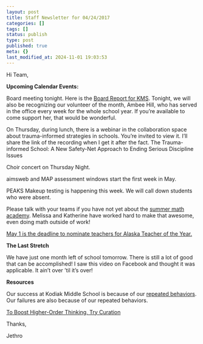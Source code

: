 ```yaml
---
layout: post
title: Staff Newsletter for 04/24/2017
categories: []
tags: []
status: publish
type: post
published: true
meta: {}
last_modified_at: 2024-11-01 19:03:53
---
```


Hi Team,


**Upcoming Calendar Events:**


Board meeting tonight. Here is the 
[Board Report for KMS](http://www.boarddocs.com/ak/kodiak/Board.nsf/files/ALNQKX69BF79/$file/Board%20Report%20KMS.pdf). Tonight, we will also be recognizing our volunteer of the month, Ambee Hill, who has served in the office every week for the whole school year. If you’re available to come support her, that would be wonderful.


On Thursday, during lunch, there is a webinar in the collaboration space about trauma-informed strategies in schools. You’re invited to view it. I’ll share the link of the recording when I get it after the fact. The Trauma-informed School: A New Safety-Net Approach to Ending Serious Discipline Issues


Choir concert on Thursday Night.


aimsweb and MAP assessment windows start the first week in May.


PEAKS Makeup testing is happening this week. We will call down students who were absent.


Please talk with your teams if you have not yet about the 
[summer math academy](https://www.evernote.com/l/AAFFUBfOZxJIHLEdtCg0rGpLzexdxv5-alA). Melissa and Katherine have worked hard to make that awesome, even doing math outside of work!


[May 1 is the deadline to nominate teachers for Alaska Teacher of the Year.](https://www.evernote.com/l/AAHugtp2lYtBtYynznx0s4LHYy63cLXlL6c)


**The Last Stretch**


We have just one month left of school tomorrow. There is still a lot of good that can be accomplished! I saw this video on Facebook and thought it was applicable. It ain’t over ’til it’s over!


**Resources**


Our success at Kodiak Middle School is because of our 
[repeated behaviors](http://sethgodin.typepad.com/seths_blog/2017/04/who-are-we-seeking-to-become.html). Our failures are also because of our repeated behaviors.


[To Boost Higher-Order Thinking, Try Curation](https://www.cultofpedagogy.com/curation/)


Thanks,


Jethro

